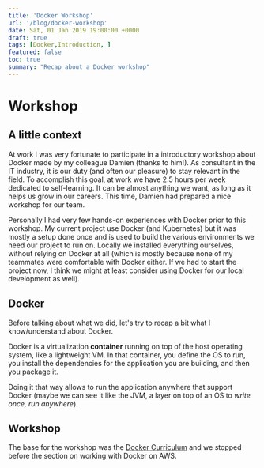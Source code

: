 ```yaml
---
title: 'Docker Workshop'
url: '/blog/docker-workshop'
date: Sat, 01 Jan 2019 19:00:00 +0000
draft: true
tags: [Docker,Introduction, ]
featured: false
toc: true
summary: "Recap about a Docker workshop"
---
```


# Workshop

## A little context

At work I was very fortunate to participate in a introductory workshop about Docker made by my colleague Damien (thanks to him!). As consultant in the IT industry, it is our duty (and often our pleasure) to stay relevant in the field. To accomplish this goal, at work we have 2.5 hours per week dedicated to self-learning. It can be almost anything we want, as long as it helps us grow in our careers. This time, Damien had prepared a nice workshop for our team. 

Personally I had very few hands-on experiences with Docker prior to this workshop. My current project use Docker (and Kubernetes) but it was mostly a setup done once and is used to build the various environments we need our project to run on. Locally we installed everything ourselves, without relying on Docker at all (which is mostly because none of my teammates were comfortable with Docker either. If we had to start the project now, I think we might at least consider using Docker for our local development as well).

## Docker

Before talking about what we did, let's try to recap a bit what I know/understand about Docker.

Docker is a virtualization **container** running on top of the host operating system, like a lightweight VM. In that container, you define the OS to run, you install the dependencies for the application you are building, and then you package it.

Doing it that way allows to run the application anywhere that support Docker (maybe we can see it like the JVM, a layer on top of an OS to *write once, run anywhere*).

## Workshop

The base for the workshop was the [Docker Curriculum](https://docker-curriculum.com/#hello-world) and we stopped before the section on working with Docker on AWS. 

